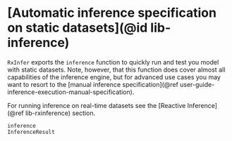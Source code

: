 # [Automatic inference specification on static datasets](@id lib-inference)

`RxInfer` exports the `inference` function to quickly run and test you model with static datasets. Note, however, that this function does cover almost all capabilities of the inference engine, but for advanced use cases you may want to resort to the [manual inference specification](@ref user-guide-inference-execution-manual-specification). 

For running inference on real-time datasets see the [Reactive Inference](@ref lib-rxinference) section.

```@docs
inference
InferenceResult
```